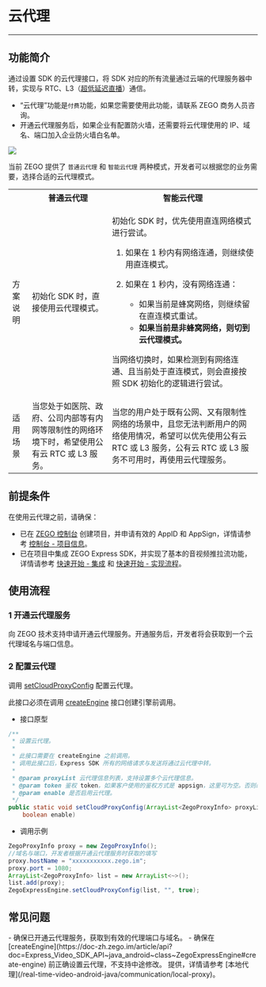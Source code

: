 # 云代理

- - -

## 功能简介

通过设置 SDK 的云代理接口，将 SDK 对应的所有流量通过云端的代理服务器中转，实现与 RTC、L3（[超低延迟直播](https://doc-zh.zego.im/article/6777)）通信。

<Warning title="注意">

- “云代理”功能是`付费`功能，如果您需要使用此功能，请联系 ZEGO 商务人员咨询。
- 开通云代理服务后，如果企业有配置防火墙，还需要将云代理使用的 IP、域名、端口加入企业防火墙白名单。
</Warning>

<Frame width="512" height="auto" caption="">
  <img src="https://doc-media.zego.im/sdk-doc/Pics/Express/Cloud_Proxy.png" />
</Frame>

当前 ZEGO 提供了 `普通云代理` 和 `智能云代理` 两种模式，开发者可以根据您的业务需要，选择合适的云代理模式。

<table>

<tbody><tr>
<th></th>
<th>普通云代理</th>
<th>智能云代理</th>
</tr>
<tr>
<td>方案说明</td>
<td>初始化 SDK 时，直接使用云代理模式。</td>
<td><p>初始化 SDK 时，优先使用直连网络模式进行尝试。</p><ol><li>如果在 1 秒内有网络连通，则继续使用直连模式。</li><li><p>如果在 1 秒内，没有网络连通：</p><ul><li>如果当前是蜂窝网络，则继续留在直连模式重试。</li><li><b>如果当前是非蜂窝网络，则切到云代理模式。</b></li></ul></li></ol><p>当网络切换时，如果检测到有网络连通、且当前处于直连模式，则会直接按照 SDK 初始化的逻辑进行尝试。</p></td>
</tr>
<tr>
<td>适用场景</td>
<td>当您处于如医院、政府、公司内部等有内网等限制性的网络环境下时，希望使用公有云 RTC 或 L3 服务。</td>
<td>当您的用户处于既有公网、又有限制性网络的场景中，且您无法判断用户的网络使用情况，希望可以优先使用公有云 RTC 或 L3 服务，公有云 RTC 或 L3 服务不可用时，再使用云代理服务。</td>
</tr>
</tbody></table>

## 前提条件

在使用云代理之前，请确保：
- 已在 [ZEGO 控制台](https://console.zego.im) 创建项目，并申请有效的 AppID 和 AppSign，详情请参考 [控制台 - 项目信息](/console/project-info)。
- 已在项目中集成 ZEGO Express SDK，并实现了基本的音视频推拉流功能，详情请参考 [快速开始 - 集成](https://doc-zh.zego.im/article/195) 和 [快速开始 - 实现流程](https://doc-zh.zego.im/article/7627)。


## 使用流程

### 1 开通云代理服务

向 ZEGO 技术支持申请开通云代理服务。开通服务后，开发者将会获取到一个云代理域名与端口信息。

### 2 配置云代理

调用 [setCloudProxyConfig](https://doc-zh.zego.im/article/api?doc=Express_Video_SDK_API~java_android~class~ZegoExpressEngine#set-cloud-proxy-config) 配置云代理。

<Warning title="注意">


此接口必须在调用 [createEngine](https://doc-zh.zego.im/article/api?doc=Express_Video_SDK_API~java_android~class~ZegoExpressEngine#create-engine) 接口创建引擎前调用。
</Warning>

- 接口原型

```java
/**
 * 设置云代理。
 *
 * 此接口需要在 createEngine 之前调用。
 * 调用此接口后，Express SDK 所有的网络请求与发送将通过云代理中转。
 *
 * @param proxyList 云代理信息列表，支持设置多个云代理信息。
 * @param token 鉴权 token，如果客户使用的鉴权方式是 appsign，这里可为空。否则必须填入 token。
 * @param enable 是否启用云代理。
 */
public static void setCloudProxyConfig(ArrayList<ZegoProxyInfo> proxyList, String token,
    boolean enable)
```

- 调用示例

```java
ZegoProxyInfo proxy = new ZegoProxyInfo();
//域名与端口，开发者根据开通云代理服务时获取的填写
proxy.hostName = "xxxxxxxxxxx.zego.im";
proxy.port = 1080;
ArrayList<ZegoProxyInfo> list = new ArrayList<~>();
list.add(proxy);
ZegoExpressEngine.setCloudProxyConfig(list, "", true);
```

## 常见问题

<Accordion title="设置云代理不生效要如何解决？" defaultOpen="false">
- 确保已开通云代理服务，获取到有效的代理端口与域名。
- 确保在 [createEngine](https://doc-zh.zego.im/article/api?doc=Express_Video_SDK_API~java_android~class~ZegoExpressEngine#create-engine) 前正确设置云代理，不支持中途修改。
</Accordion>

<Accordion title="是否提供本地代理方案？" defaultOpen="false">
提供，详情请参考 [本地代理](/real-time-video-android-java/communication/local-proxy)。
</Accordion>